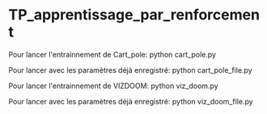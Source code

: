 # TP_apprentissage_par_renforcement

Pour lancer l'entrainnement de Cart_pole:
python cart_pole.py

Pour lancer avec les paramètres déjà enregistré:
python cart_pole_file.py

Pour lancer l'entrainnement de VIZDOOM:
python viz_doom.py

Pour lancer avec les paramètres déjà enregistré:
python viz_doom_file.py
